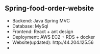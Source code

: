 ## Spring-food-order-website

* Backend: Java Spring MVC
* Database: MySql
* Frontend: React + ant design
* Deployment: AWS EC2 + RDS + docker
* Website(updated): http:/44.204.125.56
* 
